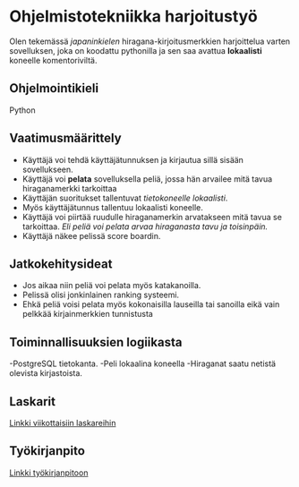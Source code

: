 # Ohjelmistotekniikka harjoitustyö

Olen tekemässä *japaninkielen* hiragana-kirjoitusmerkkien harjoittelua varten sovelluksen, joka on koodattu pythonilla ja sen saa avattua **lokaalisti** koneelle komentoriviltä.

## Ohjelmointikieli

Python

## Vaatimusmäärittely

- Käyttäjä voi tehdä käyttäjätunnuksen ja kirjautua sillä sisään sovellukseen.
- Käyttäjä voi **pelata** sovelluksella peliä, jossa hän arvailee mitä tavua hiraganamerkki tarkoittaa
- Käyttäjän suoritukset tallentuvat *tietokoneelle lokaalisti*.
- Myös käyttäjätunnus tallentuu lokaalisti koneelle.
- Käyttäjä voi piirtää ruudulle hiraganamerkin arvatakseen mitä tavua se tarkoittaa.
  *Eli peliä voi pelata arvaa hiraganasta tavu ja toisinpäin.* 
- Käyttäjä näkee pelissä score boardin.

## Jatkokehitysideat
- Jos aikaa niin peliä voi pelata myös katakanoilla.
- Pelissä olisi jonkinlainen ranking systeemi.
- Ehkä peliä voisi pelata myös kokonaisilla lauseilla tai sanoilla eikä vain pelkkää kirjainmerkkien tunnistusta

## Toiminnallisuuksien logiikasta
-PostgreSQL tietokanta.
-Peli lokaalina koneella
-Hiraganat saatu netistä olevista kirjastoista.

## Laskarit

[Linkki viikottaisiin laskareihin](https://github.com/risla763/ot-harjoitustyo/tree/main/laskarit)

## Työkirjanpito

[Linkki työkirjanpitoon](https://github.com/risla763/ot-harjoitustyo/blob/main/tyokirjanpito.md)
